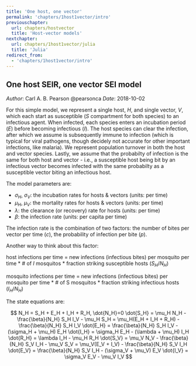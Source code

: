 ```yaml
---
title: 'One host, one vector'
permalink: 'chapters/1host1vector/intro'
previouschapter:
  url: chapters/hostvector
  title: 'Host-vector models'
nextchapter:
  url: chapters/1host1vector/julia
  title: 'Julia'
redirect_from:
  - 'chapters/1host1vector/intro'
---
```

## One host SEIR, one vector SEI model

*Author*: Carl A. B. Pearson @pearsonca
*Date*: 2018-10-02

For this simple model, we represent a single host, $H$, and single vector, $V$, which each start as susceptible ($S$ compartment for both species) to an infectious agent.  When infected, each species enters an incubation period ($E$) before becoming infectious ($I$).  The host species can clear the infection, after which we assume is subsequently immune to infection (which is typical for viral pathogens, though decidely not accurate for other important infections, like malaria).  We represent population turnover in both the host and vector species.  Lastly, we assume that the probabilty of infection is the same for both host and vector - i.e., a susceptible host being bit by an infectious vector becomes infected with the same probabilty as a susceptible vector biting an infectious host.

The model parameters are:

 - $\sigma_H$, $\sigma_V$: the incubation rates for hosts & vectors (units: per time)
 - $\mu_H$, $\mu_V$: the mortality rates for hosts & vectors (units: per time)
 - $\lambda$: the clearance (or recovery) rate for hosts (units: per time)
 - $\beta$: the infection rate (units: per capita per time)

The infection rate is the combination of two factors: the number of bites per vector per time ($c$), the probability of infection per bite ($p$).

Another way to think about this factor:

host infections per time = new infections (infectious bites) per mosquito per time * # of $I$ mosquitos * fraction striking susceptible hosts ($S_H/N_H$)

mosquito infections per time = new infections (infectious bites) per mosquito per time * # of S mosquitos * fraction striking infectious hosts ($I_H/N_H$)

The state equations are:

$$
N_H = S_H + E_H + I_H + R_H, \dot{N_H}=0
\dot{S_H} = \mu_H N_H - \frac{\beta}{N_H} S_H I_V - \mu_H S_H = \mu_H(E_H + I_H + R_H) - \frac{\beta}{N_H} S_H I_V
\dot{E_H} = \frac{\beta}{N_H} S_H I_V - (\sigma_H + \mu_H) E_H
\dot{I_H} = \sigma_H E_H - (\lambda + \mu_H) I_H
\dot{R_H} = \lambda I_H - \mu_H R_H
\dot{S_V} = \mu_V N_V - \frac{\beta}{N_H} S_V I_H - \mu_V S_V = \mu_V(E_V + I_V) - \frac{\beta}{N_H} S_V I_H
\dot{E_V} = \frac{\beta}{N_H} S_V I_H - (\sigma_V + \mu_V) E_V
\dot{I_V} = \sigma_V E_V - \mu_V I_V
$$
